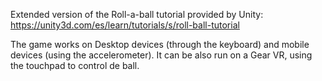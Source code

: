Extended version of the Roll-a-ball tutorial provided by Unity: https://unity3d.com/es/learn/tutorials/s/roll-ball-tutorial

The game works on Desktop devices (through the keyboard) and mobile devices (using the accelerometer). It can be also run on a Gear VR, using the touchpad to control de ball.